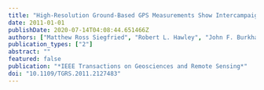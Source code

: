 ```yaml
---
title: "High-Resolution Ground-Based GPS Measurements Show Intercampaign Bias in ICESat Elevation Data Near Summit, Greenland"
date: 2011-01-01
publishDate: 2020-07-14T04:08:44.651466Z
authors: ["Matthew Ross Siegfried", "Robert L. Hawley", "John F. Burkhart"]
publication_types: ["2"]
abstract: ""
featured: false
publication: "*IEEE Transactions on Geosciences and Remote Sensing*"
doi: "10.1109/TGRS.2011.2127483"
---
```



